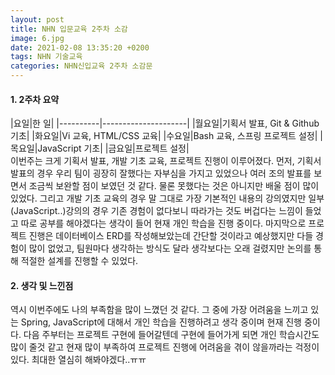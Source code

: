 ```yaml
---
layout: post
title: NHN 입문교육 2주차 소감
image: 6.jpg
date: 2021-02-08 13:35:20 +0200
tags: NHN 기술교육
categories: NHN신입교육 2주차 소감문
---
```

<h4> 1. 2주차 요약</h4>
|요일|한 일|
|----------|---------------------|
|월요일|기획서 발표, Git & Github 기초|
|화요일|Vi 교육, HTML/CSS 교육|
|수요일|Bash 교육, 스프링 프로젝트 설정|
|목요일|JavaScript 기초|
|금요일|프로젝트 설정|
<br>
이번주는 크게 기획서 발표, 개발 기초 교육, 프로젝트 진행이 이루어졌다.
먼저, 기획서 발표의 경우 우리 팀이 굉장히 잘했다는 자부심을 가지고 있었으나 여러 조의 발표를 보면서 조금씩 보완할 점이 보였던 것 같다.
물론 못했다는 것은 아니지만 배울 점이 많이 있었다.
그리고 개발 기초 교육의 경우 말 그대로 가장 기본적인 내용의 강의였지만 일부(JavaScript..)강의의 경우 기존 경험이 없다보니 따라가는
것도 버겁다는 느낌이 들었고 따로 공부를 해야겠다는 생각이 들어 현재 개인 학습을 진행 중이다.
마지막으로 프로젝트 진행은 데이터베이스 ERD를 작성해보았는데 간단할 것이라고 예상했지만 다들 경험이 많이 없었고, 팀원마다 생각하는 방식도 달라 
생각보다는 오래 걸렸지만 논의를 통해 적절한 설계를 진행할 수 있었다.

<h4> 2. 생각 및 느낀점</h4>
역시 이번주에도 나의 부족함을 많이 느꼈던 것 같다. 그 중에 가장 어려움을 느끼고 있는 Spring, JavaScript에 대해서 개인 학습을 진행하려고 생각 중이며
현재 진행 중이다. 다음 주부터는 프로젝트 구현에 들어갈텐데 구현에 들어가게 되면 개인 학습시간도 많이 줄것 같고 현재 많이 부족하여 프로젝트 진행에 어려움을 겪이 않을까라는
 걱정이 있다. 최대한 열심히 해봐야겠다..ㅠㅠ
